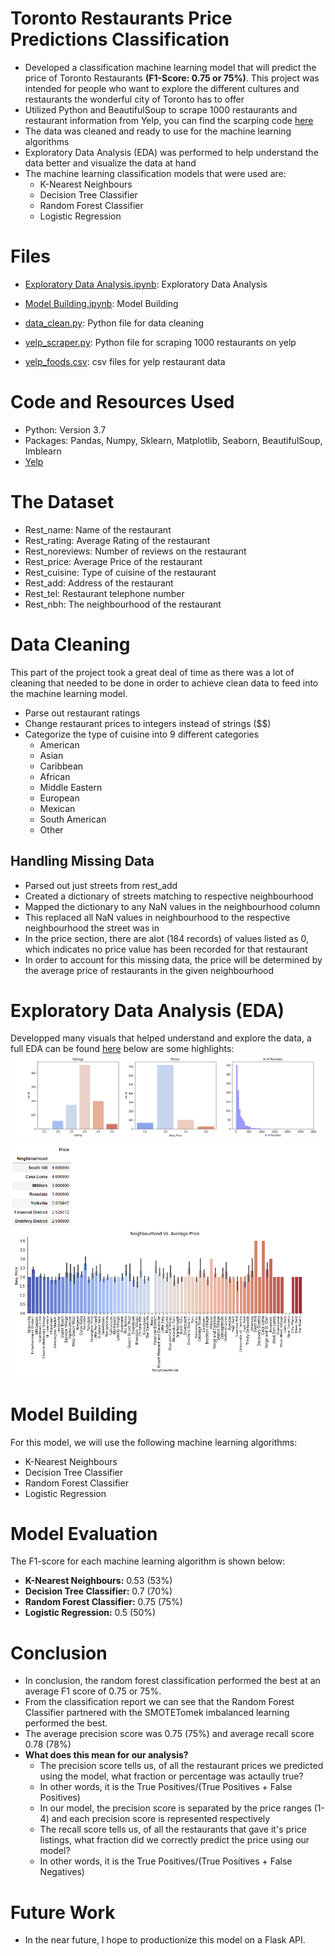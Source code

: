 # Toronto Restaurants Price Predictions Classification
- Developed a classification machine learning model that will predict the price of Toronto Restaurants **(F1-Score: 0.75 or 75%)**. This project was intended for people who want to explore the different cultures and restaurants the wonderful city of Toronto has to offer
- Utilized Python and BeautifulSoup to scrape 1000 restaurants and restaurant information from Yelp, you can find the scarping code [here](https://github.com/jason-huynh83/Toronto_Restaurant_Predictions/blob/master/yelp_scraper.py)
- The data was cleaned and ready to use for the machine learning algorithms
- Exploratory Data Analysis (EDA) was performed to help understand the data better and visualize the data at hand
- The machine learning classification models that were used are:
  - K-Nearest Neighbours
  - Decision Tree Classifier
  - Random Forest Classifier
  - Logistic Regression
 
# Files
- [Exploratory Data Analysis.ipynb](https://github.com/jason-huynh83/Toronto_Restaurant_Predictions/blob/master/Exploratory%20Data%20Analysis.ipynb): Exploratory Data Analysis

- [Model Building.ipynb](https://github.com/jason-huynh83/Toronto_Restaurant_Predictions/blob/master/Model%20Building.ipynb): Model Building

- [data_clean.py](https://github.com/jason-huynh83/Toronto_Restaurant_Predictions/blob/master/data_clean.py): Python file for data cleaning

- [yelp_scraper.py](https://github.com/jason-huynh83/Toronto_Restaurant_Predictions/blob/master/yelp_scraper.py): Python file for scraping 1000 restaurants on yelp

- [yelp_foods.csv](https://github.com/jason-huynh83/Toronto_Restaurant_Predictions/blob/master/yelp_foods.csv): csv files for yelp restaurant data

# Code and Resources Used
- Python: Version 3.7
- Packages: Pandas, Numpy, Sklearn, Matplotlib, Seaborn, BeautifulSoup, Imblearn
- [Yelp]('https://www.yelp.ca/search?find_desc=Restaurants&find_loc=Toronto%2C%20ON&start=0)

# The Dataset
- Rest_name: Name of the restaurant
- Rest_rating: Average Rating of the restaurant
- Rest_noreviews: Number of reviews on the restaurant
- Rest_price: Average Price of the restaurant
- Rest_cuisine: Type of cuisine of the restaurant
- Rest_add: Address of the restaurant
- Rest_tel: Restaurant telephone number
- Rest_nbh: The neighbourhood of the restaurant

# Data Cleaning
This part of the project took a great deal of time as there was a lot of cleaning that needed to be done in order to achieve clean data to feed into the machine learning model.
- Parse out restaurant ratings
- Change restaurant prices to integers instead of strings ($$)
- Categorize the type of cuisine into 9 different categories
  - American
  - Asian
  - Caribbean
  - African
  - Middle Eastern
  - European
  - Mexican
  - South American
  - Other
## Handling Missing Data
- Parsed out just streets from rest_add
- Created a dictionary of streets matching to respective neighbourhood
- Mapped the dictionary to any NaN values in the neighbourhood column
- This replaced all NaN values in neighbourhood to the respective neighbourhood the street was in
- In the price section, there are alot (184 records) of values listed as 0, which indicates no price value has been recorded for that restaurant
- In order to account for this missing data, the price will be determined by the average price of restaurants in the given neighbourhood

# Exploratory Data Analysis (EDA)
Developped many visuals that helped understand and explore the data, a full EDA can be found [here](https://github.com/jason-huynh83/Toronto_Restaurant_Predictions/blob/master/Exploratory%20Data%20Analysis.ipynb) below are some highlights:
![](https://github.com/jason-huynh83/Toronto_Restaurant_Predictions/blob/master/Images/graphs.PNG)
![](https://github.com/jason-huynh83/Toronto_Restaurant_Predictions/blob/master/Images/nbh.PNG)

# Model Building
For this model, we will use the following machine learning algorithms:
- K-Nearest Neighbours
- Decision Tree Classifier
- Random Forest Classifier
- Logistic Regression

# Model Evaluation
The F1-score for each machine learning algorithm is shown below:
  - **K-Nearest Neighbours:** 0.53 (53%)
  - **Decision Tree Classifier:** 0.7 (70%)
  - **Random Forest Classifier:** 0.75 (75%)
  - **Logistic Regression:** 0.5 (50%)
# Conclusion
- In conclusion, the random forest classification performed the best at an average F1 score of 0.75 or 75%. 
- From the classification report we can see that the Random Forest Classifier partnered with the SMOTETomek imbalanced learning performed the best. 
- The average precision score was 0.75 (75%) and average recall score 0.78 (78%)
- **What does this mean for our analysis?**
  - The precision score tells us, of all the restaurant prices we predicted using the model, what fraction or percentage was actaully true?
  - In other words, it is the True Positives/(True Positives + False Positives)
  - In our model, the precision score is separated by the price ranges (1-4) and each precision score is represented respectively
  - The recall score tells us, of all the restaurants that gave it's price listings, what fraction did we correctly predict the price using our model?
  - In other words, it is the True Positives/(True Positives + False Negatives)
# Future Work
- In the near future, I hope to productionize this model on a Flask API. 
